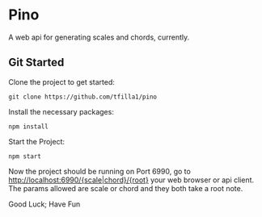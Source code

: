 # Pino

A web api for generating scales and chords, currently.

## Git Started

Clone the project to get started:

```{shell}
git clone https://github.com/tfilla1/pino
```

Install the necessary packages:

```{shell}
npm install
```

Start the Project:

```{shell}
npm start
```

Now the project should be running on Port 6990, go to <http://localhost:6990/{scale|chord}/{root}> your web browser or api client. The params allowed are scale or chord and they both take a root note.

Good Luck; Have Fun
